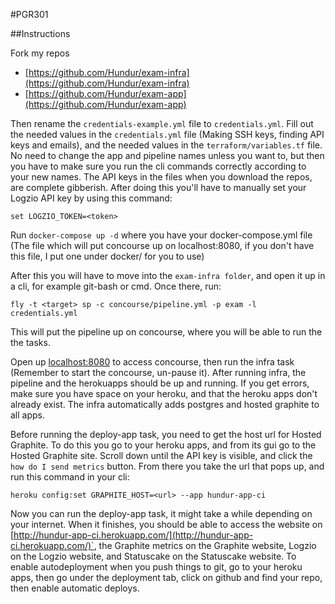 #PGR301

##Instructions

Fork my repos 
* [https://github.com/Hundur/exam-infra](https://github.com/Hundur/exam-infra) 
* [https://github.com/Hundur/exam-app](https://github.com/Hundur/exam-app)

Then rename the `credentials-example.yml` file to `credentials.yml`. Fill out the needed values
in the `credentials.yml` file (Making SSH keys, finding API keys and emails), and the needed values in the `terraform/variables.tf` file.
No need to change the app and pipeline names unless you want to, but then you have to make
sure you run the cli commands correctly according to your new names. The API keys in the files
when you download the repos, are complete gibberish. After doing this you'll have to
manually set your Logzio API key by using this command: 

`set LOGZIO_TOKEN=<token>`

Run `docker-compose up -d` where you have your docker-compose.yml file (The file which will
put concourse up on localhost:8080, if you don't have this file, I put one under docker/
for you to use)

After this you will have to move into the `exam-infra folder`, and open it up in a 
cli, for example git-bash or cmd. Once there, run:
 
 `fly -t <target> sp -c concourse/pipeline.yml -p exam -l credentials.yml`
 
This will put the pipeline up on concourse, where you will be able to run the the tasks.

Open up [localhost:8080](localhost:8080) to access concourse, then run the infra task (Remember to start the 
concourse, un-pause it). After running infra, the pipeline and the herokuapps should be up 
and running. If you get errors, make sure you have space on your heroku, and that the heroku 
apps don't already exist. The infra automatically adds postgres and hosted graphite to all
apps.

Before running the deploy-app task, you need to get the host url for Hosted Graphite. To do 
this you go to your heroku apps, and from its gui go to the Hosted Graphite site. Scroll down
until the API key is visible, and click the `how do I send metrics` button. From there you
take the url that pops up, and run this command in your cli:
 
`heroku config:set GRAPHITE_HOST=<url> --app hundur-app-ci`

Now you can run the deploy-app task, it might take a while depending on your internet. When it
finishes, you should be able to access the website on [http://hundur-app-ci.herokuapp.com/](http://hundur-app-ci.herokuapp.com/)`,
the Graphite metrics on the Graphite website, Logzio on the Logzio website, and Statuscake
on the Statuscake website. To enable autodeployment when you push things to git, go to 
your heroku apps, then go under the deployment tab, click on github and find your repo, 
then enable automatic deploys.